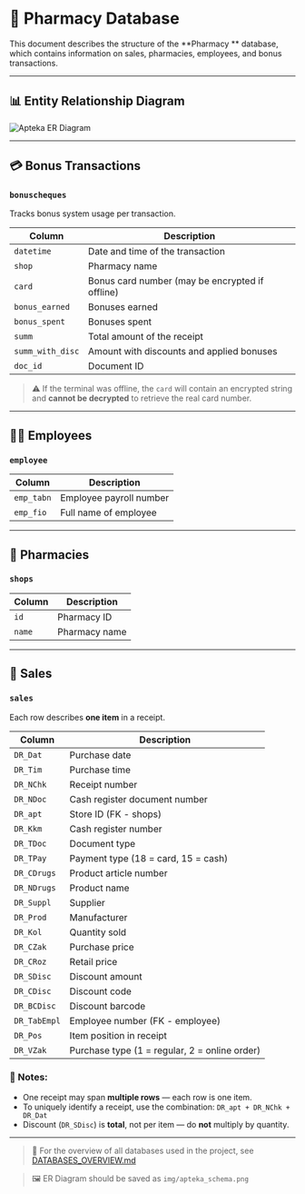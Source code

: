 # 🏥 Pharmacy Database

This document describes the structure of the **Pharmacy ** database, which contains information on sales, pharmacies, employees, and bonus transactions.

---

## 📊 Entity Relationship Diagram

![Apteka ER Diagram](../img/apteka_schema.png)

---

## 💳 Bonus Transactions

### `bonuscheques`

Tracks bonus system usage per transaction.

| Column           | Description                                                                 |
|------------------|-----------------------------------------------------------------------------|
| `datetime`       | Date and time of the transaction                                            |
| `shop`           | Pharmacy name                                                               |
| `card`           | Bonus card number (may be encrypted if offline)                            |
| `bonus_earned`   | Bonuses earned                                                              |
| `bonus_spent`    | Bonuses spent                                                               |
| `summ`           | Total amount of the receipt                                                 |
| `summ_with_disc` | Amount with discounts and applied bonuses                                   |
| `doc_id`         | Document ID                                                                 |

> ⚠️ If the terminal was offline, the `card` will contain an encrypted string and **cannot be decrypted** to retrieve the real card number.

---

## 🧑‍💼 Employees

### `employee`

| Column     | Description               |
|------------|---------------------------|
| `emp_tabn` | Employee payroll number   |
| `emp_fio`  | Full name of employee     |

---

## 🏪 Pharmacies

### `shops`

| Column | Description        |
|--------|--------------------|
| `id`   | Pharmacy ID        |
| `name` | Pharmacy name      |

---

## 🧾 Sales

### `sales`

Each row describes **one item** in a receipt.

| Column        | Description                                                      |
|---------------|------------------------------------------------------------------|
| `DR_Dat`      | Purchase date                                                    |
| `DR_Tim`      | Purchase time                                                    |
| `DR_NChk`     | Receipt number                                                   |
| `DR_NDoc`     | Cash register document number                                    |
| `DR_apt`      | Store ID (FK - shops)                                            |
| `DR_Kkm`      | Cash register number                                             |
| `DR_TDoc`     | Document type                                                    |
| `DR_TPay`     | Payment type (18 = card, 15 = cash)                              |
| `DR_CDrugs`   | Product article number                                           |
| `DR_NDrugs`   | Product name                                                     |
| `DR_Suppl`    | Supplier                                                         |
| `DR_Prod`     | Manufacturer                                                     |
| `DR_Kol`      | Quantity sold                                                    |
| `DR_CZak`     | Purchase price                                                   |
| `DR_CRoz`     | Retail price                                                     |
| `DR_SDisc`    | Discount amount                                                  |
| `DR_CDisc`    | Discount code                                                    |
| `DR_BCDisc`   | Discount barcode                                                 |
| `DR_TabEmpl`  | Employee number (FK - employee)                                  |
| `DR_Pos`      | Item position in receipt                                         |
| `DR_VZak`     | Purchase type (1 = regular, 2 = online order)                    |

### 📝 Notes:

- One receipt may span **multiple rows** — each row is one item.
- To uniquely identify a receipt, use the combination: `DR_apt + DR_NChk + DR_Dat`
- Discount (`DR_SDisc`) is **total**, not per item — do **not** multiply by quantity.

---

> 🔗 For the overview of all databases used in the project, see [DATABASES_OVERVIEW.md](../DATABASES_OVERVIEW.md)

> 🖼️ ER Diagram should be saved as `img/apteka_schema.png`